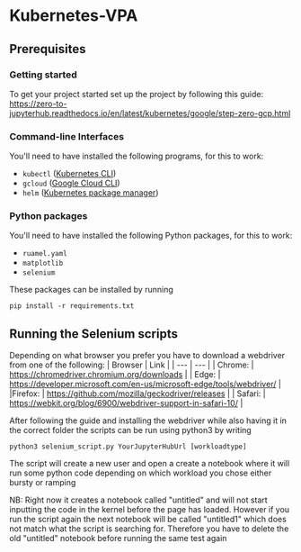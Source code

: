 # Kubernetes-VPA

## Prerequisites

### Getting started
To get your project started set up the project by following this guide: https://zero-to-jupyterhub.readthedocs.io/en/latest/kubernetes/google/step-zero-gcp.html

### Command-line Interfaces
You'll need to have installed the following programs, for this to work:
- `kubectl` ([Kubernetes CLI](https://kubernetes.io/docs/tasks/tools/))
- `gcloud` ([Google Cloud CLI](https://cloud.google.com/sdk/docs/install-sdk))
- `helm` ([Kubernetes package manager](https://helm.sh/docs/intro/install/))

### Python packages
You'll need to have installed the following Python packages, for this to work:
- `ruamel.yaml`
- `matplotlib`
- `selenium`

These packages can be installed by running
```
pip install -r requirements.txt
```

## Running the Selenium scripts
Depending on what browser you prefer you have to download a webdriver from one of the following:
| Browser | Link |
| --- | --- |
| Chrome: | https://chromedriver.chromium.org/downloads  |
| Edge: | https://developer.microsoft.com/en-us/microsoft-edge/tools/webdriver/ |
|Firefox: | https://github.com/mozilla/geckodriver/releases | 
| Safari: | https://webkit.org/blog/6900/webdriver-support-in-safari-10/ | 

After following the guide and installing the webdriver while also having it in the correct folder the scripts can be run using python3 by writing 

`python3 selenium_script.py YourJupyterHubUrl [workloadtype]`

The script will create a new user and open a create a notebook where it will run some python code depending on which workload you chose either bursty or ramping

NB: Right now it creates a notebook called "untitled" and will not start inputting the code in the kernel before the page has loaded. However if you run the script again the next notebook will be called "untitled1" which does not match what the script is searching for. Therefore you have to delete the old "untitled" notebook before running the same test again
